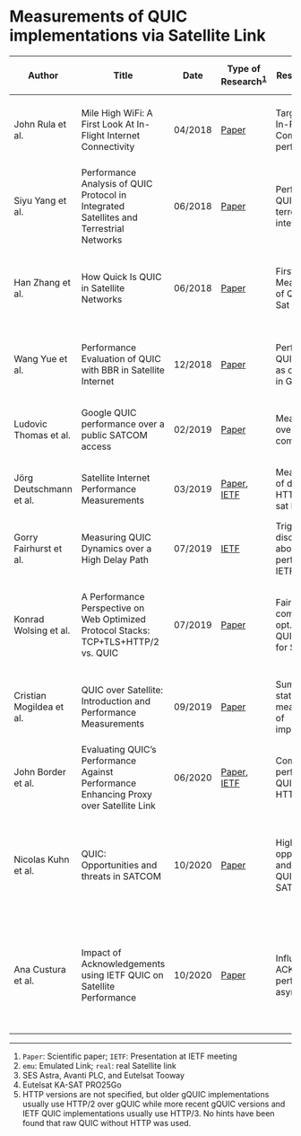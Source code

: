 # Measurements of QUIC implementations via Satellite Link

| Author                 | Title                                                                                  | Date    | Type of Research<sup>[1](#1)</sup>                                                                                                                                                              | Research Focus                                            | QUIC Ver.               | QUIC Client                   | QUIC Server                                    | QUIC Settings                   | HTTP in QUIC           | Type of Benchmark                    | Type of Evaluation                         |Link Type<sup>[2](#2)</sup>| Link Parameters                                                                                               | Comparison with non-QUIC protocols                                     | TCP Settings                                            | Remarks |
|------------------------|----------------------------------------------------------------------------------------|---------|-------------------------------------------------------------------------------------------------------------------------------------------------------------------------------------------------|-----------------------------------------------------------|-------------------------|-------------------------------|------------------------------------------------|---------------------------------|------------------------|--------------------------------------|--------------------------------------------|---------------------------|---------------------------------------------------------------------------------------------------------------|------------------------------------------------------------------------|---------------------------------------------------------|---------|
| John Rula et al.       | Mile High WiFi: A First Look At In-Flight Internet Connectivity                        | 04/2018 | [Paper](https://doi.org/10.1145/3178876.3186057)                                                                                                                                                | Targeting poor In-Flight Communications performance       | *unspecified*           | *unspecified*                 | *unspecified*                                  | *unspecified*                   | *unspecified*          |Websites (1; 2; 5; 10 obj. a 100; 200; 500; 1000 KB)| PLT                          | emu                       | RTT 761; 380.5 ms<br>rate (sym.) 1.89 3.78 Mbps<br>PLR 6; 3 %                                                 | *no PEP*<br>TCP<br>???<br>HTTP/1.1 and 2                               | *unspecified*                                           |QUIC measurements are quire rudimentary but trends are visible.|
| Siyu Yang et al.       | Performance Analysis of QUIC Protocol in Integrated Satellites and Terrestrial Networks| 06/2018 | [Paper](https://doi.org/10.1109/IWCMC.2018.8450388)                                                                                                                                             | Performance of QUIC in space-terrestrial integrated netw. | gQUIC Q035              | Google Chrome                 | quic-go                                        | *unspecified*                   | <sup>[5](#5)</sup>     | Website (400 KB)                     | CDF of PLT                                 | emu                       | RTT <20; 40; 300; 500 ms<br>rate (sym.) 10 Mbps<br>PLR 0; 1; 10; >12; 1.6; 3 %                                | **no PEP**<br>TCP<br>TLS?<br>HTTP/2                                    | "Cubic Reno", w/o & with ECN ("TCP", "TCP+")            |Quite a messy paper|
| Han Zhang et al.       | How Quick Is QUIC in Satellite Networks                                                | 06/2018 | [Paper](https://doi.org/10.1007/978-981-10-6571-2_47)                                                                                                                                           | First Measurements of QUIC Perf. via Sat Link             | gQUIC Q039              | Google Chromium               |Google QUIC test server (was part of proto-quic)| CUBIC, 0RTT, MUX                | <sup>[5](#5)</sup>     | Websites (344 KB; 784 KB; 2.3 MB)    | PLT                                        | emu                       |RTT 200; 400; 600 ms<br>rate (sym.) 256 kbps; 512 kbps; 1 Mbps<br>BER 10^-7; 10^-6; 10^-5                      | **no PEP**<br>TCP<br>TLS 1.2<br>HTTP/1.1 & 2                           | MTU=1500 B<br>IW=10<br>*default*                        |         |
| Wang Yue et al.        | Performance Evaluation of QUIC with BBR in Satellite Internet                          | 12/2018 | [Paper](https://doi.org/10.1109/WiSEE.2018.8637347)                                                                                                                                             | Performance of QUIC with BBR as cc algorithm in GEO netw. | gQUIC Q039              | Google Chromium               | Google QUIC test server                        | BRR                             | <sup>[5](#5)</sup>     | Websites (344 KB; 784 KB, 2.3 MB)    | goodput (diff. PLRs & over time)           | emu, real                 | RTT 200..600 (or 1000?) ms;<br>rate (sym.) 1M; 10M<br>PLR 10^-5..2*10^-1                                      | *TCP setup is described, but not measurements using TCP are provided*  |                                                         |         |
| Ludovic Thomas et al.  | Google QUIC performance over a public SATCOM access                                    | 02/2019 | [Paper](https://doi.org/10.1002/sat.1301)                                                                                                                                                       | Measurements over real sat link compared to 4G            | gQUIC Q039              | Google Chrome 67              | Google Server (404 page & some image)          | BBR, 0RTT, IW=32                | HTTP/2                 | File (5.3 MB); Website (11 KB)       | elapsed time (box plot); time-sequence     | real                      | RTT 750 ms<br>rate 25/5 Mbps                                                                                  | PEP<br>TCP<br>TLS 1.2<br>HTTP/2 ("ChromeNoQuic")                       | TFO                                                     |         |
| Jörg Deutschmann et al.| Satellite Internet Performance Measurements                                            | 03/2019 |[Paper](https://doi.org/10.1109/NetSys.2019.8854494), [IETF](https://datatracker.ietf.org/meeting/104/materials/slides-104-maprg-satellite-internet-performance-measurements-jorg-deutschmann-01)| Measurements of different HTTP vers. via sat link         | gQUIC Q043              | Google Chrome 69              | Chromium QUIC; quic-go                         | *default*                       | <sup>[5](#5)</sup>     |File (10 MB); Websites (1.4 MB; 10 MB)| PLT (box plot)                             | real<sup>[3](#3)</sup>    | RTT 600 - >700 ms<br>rate 5-15/2-6 Mbps                                                                       |PEP & OpenVPN<br>TCP<br>no TLS & TLS?<br>HTTP/1.1 & 2<br>diff. Operators| CUBIC<br>SACK<br>W scaling<br>IW=10<br>no ECN           |         |
| Gorry Fairhurst et al. | Measuring QUIC Dynamics over a High Delay Path                                         | 07/2019 | [IETF](https://datatracker.ietf.org/meeting/105/materials/slides-105-maprg-measuring-quic-dynamics-over-a-high-delay-path-01)                                                                   | Trigger discussion about poor QUIC performance at IETF    | draft-20                | quicly v20                    | quicly v20                                     |Reno, IW=10, MSS=1460            | <sup>[5](#5)</sup>     | Files (100 KB; 1 MB)                 | elapsed time; time-sequence plot           | real                      | RTT >550ms<br>rate 8.5/1.4 Mbps                                                                               | PEP & OpenVPN<br>TCP<br>TLS 1.2 & 1.3<br>HTTP/?                        | CUBIC<br>SACK<br>W Scaling<br>IW=20/10<br>MSS=1460/1358 |         |
| Konrad Wolsing et al.  | A Performance Perspective on Web Optimized Protocol Stacks: TCP+TLS+HTTP/2 vs. QUIC    | 07/2019 | [Paper](https://doi.org/10.1145/3340301.3341123)                                                                                                                                                |Fair comparisons of opt. TCP and QUIC (not only for SATCOM)| gQUIC Q043              | Google Chromium 70            | Goolge QUIC test server                        |*def.:* IW=32, pacing, CUBIC; BBR| HTTP/3                 | real Websites                        |FVC, SI, VC85, PLT (CDF of gain against TCP)| emu                       | For "MSS": RTT 760 ms<br>rate (sym.) 1.89 Mbps<br>PLR 6 %                                                     | *no PEP*<br>TCP<br>TLS 1.3<br>HTTP/2                                   | CUBIC & BBR<br>IW=10 & 32<br>pacing on & off<br>tuned buffers, no slow start after idle|Different scenarios have been evaluated; "MSS" is the only relevant scenario for sat com.|
|Cristian Mogildea et al.| QUIC over Satellite: Introduction and Performance Measurements                         | 09/2019 | [Paper](http://proceedings.kaconf.org/papers/2019/ka14_4.pdf)                                                                                                                                   | Summarize status quo; measurements of implementations     |Q046; draft-22; draft-22 | Chromium QUIC; quicly; ngtcp2 | *same as client*                               | CUBIC; Reno; unspecified        | <sup>[5](#5)</sup>     | File (1 MB)                          | time-sequence plot                         | emu, real                 | RTT 600 ms; >600 ms<br>rate 20/2 Mbps; 16-30/2-3 Mbps<br>PLR 1 %                                              | PEP & no PEP<br>TCP<br>TLS ?<br>HTTP/2                                 | CUBIC<br>SACK<br>W scaling<br>no ECN                    |         |
| John Border et al.     | Evaluating QUIC’s Performance Against Performance Enhancing Proxy over Satellite Link  | 06/2020 | [Paper](https://ieeexplore.ieee.org/abstract/document/9142718/), [IETF](https://datatracker.ietf.org/meeting/105/materials/slides-105-panrg-quic-over-satellite-00)                             | Compare performance of QUIC with older HTTP versions      | gQUIC Q046              | Google Chrome 77              | Google Drive (no details)                      | *unspecified*                   | HTTP/2                 | File (1 GB)                          | goodput (box plots)                        | emu, real                 | RTT ~600 ms<br>PLR 0 %; 0.1 %; 1 %                                                                            | PEP<br>TCP<br>???<br>HTTP/1.1 & 2                                      | *default*                                               |         |
| Nicolas Kuhn et al.    | QUIC: Opportunities and threats in SATCOM                                              | 10/2020 | [Paper](https://doi.org/10.1109/ASMS/SPSC48805.2020.9268814)                                                                                                                                    | Highlight opportunities and threats of QUIC in SATCOM     | gQUIC ?                 | Google Chrome 67              | Google Server (no details)                     | *unspecified*                   |HTTP/2<sup>[5](#5)</sup>|Websites (11 KB; 5.3 MB; <2 obj.)     | time-sequence plot                         | real<sup>[4](#4)</sup>    | *unspecified*                                                                                                 | PEP<br>TCP<br>TLS 1.3?<br>???                                          | *default*                                               |Also goodput analysis via lossy channel (PLR? 0.01%; 0.05%; 0.1%; 0.5%); omitted, because of lack of details |
| Ana Custura et al.     | Impact of Acknowledgements using IETF QUIC on Satellite Performance                    | 10/2020 | [Paper](https://doi.org/10.1109/ASMS/SPSC48805.2020.9268894)                                                                                                                                    | Influence of ACKs on performance via asymmetric links     | draft-27; draft-26      | quicly; Chromium QUIC cli     | *same as client*                               | Reno; BRR                       | HTTP/3                 | File (100 KB)                        | elapsed time (box plot)                    | emu, real                 |RTT 600 ms; ~630 ms<br>rate 8.5/1.5 Mbps; 10/2 Mbps (nominal) / 8.5/1.5 Mbps (avail.)<br>PLR 1 %; no artif. PLR| PEP & no PEP<br>TCP<br>TLS 1.2 & 1.3<br>HTTP/2                         | Reno<br>SACK<br>W scaling                               |Measurement data of PicoQUIC was also provided by someone else and results have been compared with PicoQUIC  |

---

1. <a name="1"></a>`Paper`: Scientific paper; `IETF`: Presentation at IETF meeting
2. <a name="2"></a>`emu`: Emulated Link; `real`: real Satellite link
3. <a name="3"></a>SES Astra, Avanti PLC, and Eutelsat Tooway
4. <a name="4"></a>Eutelsat KA-SAT PRO25Go
5. <a name="5"></a>HTTP versions are not specified, but older gQUIC implementations usually use HTTP/2 over gQUIC while more recent gQUIC versions and IETF QUIC implementations usually use HTTP/3. No hints have been found that raw QUIC without HTTP was used.

<!--
vi: nowrap textwidth=0
-->
